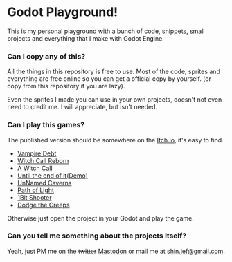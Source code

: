 # Godot Playground!

This is my personal playground with a bunch of code, snippets, small projects and everything that I make with Godot Engine.

### Can I copy any of this?

All the things in this repository is free to use. Most of the code, sprites and everything are free online so you can get a official copy by yourself. (or copy from this repository if you are lazy).

Even the sprites I made you can use in your own projects, doesn't not even need to credit me. I will appreciate, but isn't needed.

### Can I play this games? 

The published version should be somewhere on the [Itch.io](https://shinspiegel.itch.io/), it's easy to find.

- [Vampire Debt](https://shinspiegel.itch.io/vampire-debt)
- [Witch Call Reborn](https://shinspiegel.itch.io/witch-call-reborn)
- [A Witch Call](https://shinspiegel.itch.io/a-witch-call)
- [Until the end of it(Demo)](https://shinspiegel.itch.io/until-the-end-of-it)
- [UnNamed Caverns](https://shinspiegel.itch.io/unnamed-caverns)
- [Path of Light](https://shinspiegel.itch.io/path-of-light)
- [1Bit Shooter](https://shinspiegel.itch.io/1bit-shooter)
- [Dodge the Creeps](https://shinspiegel.itch.io/dodge-the-creeps-godot-tutorial)

Otherwise just open the project in your Godot and play the game.

### Can you tell me something about the projects itself?

Yeah, just PM me on the ~~twitter~~ [Mastodon](https://mastodon.gamedev.place/@shinspiegel) or mail me at [shin.jef@gmail.com](mailto:shin.jef@gmail.com).
